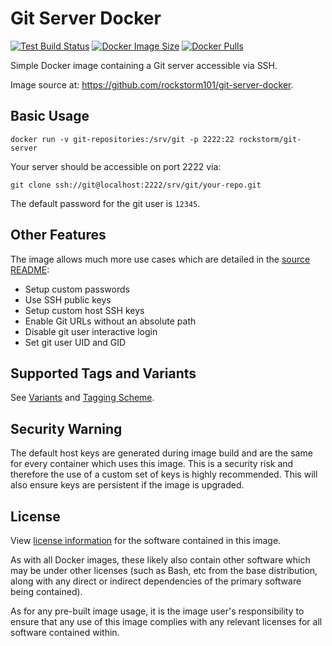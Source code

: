 # Git Server Docker
[![Test Build Status][b1]][2]
[![Docker Image Size][b2]][2]
[![Docker Pulls][b3]][2]

Simple Docker image containing a Git server accessible via SSH.

Image source at: https://github.com/rockstorm101/git-server-docker.


## Basic Usage

```
docker run -v git-repositories:/srv/git -p 2222:22 rockstorm/git-server
```

Your server should be accessible on port 2222 via:

```
git clone ssh://git@localhost:2222/srv/git/your-repo.git
```

The default password for the git user is `12345`.


## Other Features

The image allows much more use cases which are detailed in the [source
README][2]:
 - Setup custom passwords
 - Use SSH public keys
 - Setup custom host SSH keys
 - Enable Git URLs without an absolute path
 - Disable git user interactive login
 - Set git user UID and GID

[2]: https://github.com/rockstorm101/git-server-docker


## Supported Tags and Variants

See [Variants][5] and [Tagging Scheme][6].

[5]: https://github.com/rockstorm101/git-server-docker#variants
[6]: https://github.com/rockstorm101/git-server-docker#tagging-scheme


## Security Warning

The default host keys are generated during image build and are the same for every container which uses this image.
This is a security risk and therefore the use of a custom set of keys is highly recommended.
This will also ensure keys are persistent if the image is upgraded.

[7]: https://github.com/rockstorm101/git-server-docker#custom-ssh-host-keys


## License

View [license information][7] for the software contained in this
image.

As with all Docker images, these likely also contain other software
which may be under other licenses (such as Bash, etc from the base
distribution, along with any direct or indirect dependencies of the
primary software being contained).

As for any pre-built image usage, it is the image user's
responsibility to ensure that any use of this image complies with any
relevant licenses for all software contained within.

[7]: https://github.com/rockstorm101/git-server-docker/blob/master/LICENSE


[b1]: https://img.shields.io/github/actions/workflow/status/rockstorm101/git-server-docker/test-build.yml?branch=master
[b2]: https://img.shields.io/docker/image-size/rockstorm/git-server/latest
[b3]: https://img.shields.io/docker/pulls/rockstorm/git-server
